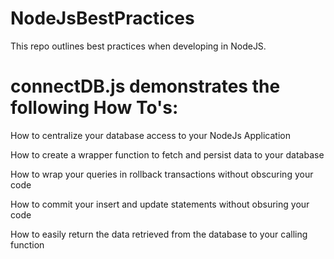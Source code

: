 # NodeJsBestPractices
This repo outlines best practices when developing in NodeJS.

# connectDB.js demonstrates the following How To's: 
How to centralize your database access to your NodeJs Application

How to create a wrapper function to fetch and persist data to your database 

How to wrap your queries in rollback transactions without obscuring your code 

How to commit your insert and update statements without obsuring your code 

How to easily return the data retrieved from the database to your calling function



